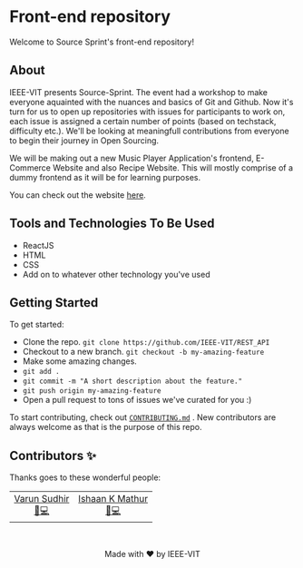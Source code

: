 # Front-end repository
Welcome to Source Sprint's front-end repository!

## About

IEEE-VIT presents Source-Sprint. The event had a workshop to make everyone aquainted with the nuances and basics of Git and Github. Now it's turn for us to open up repositories with issues for participants to work on, each issue is assigned a certain number of points (based on techstack, difficulty etc.).
We'll be looking at meaningfull contributions from everyone to begin their journey in Open Sourcing. 

We will be making out a new Music Player Application's frontend, E-Commerce Website and also Recipe Website.
This will mostly comprise of a dummy frontend as it will be for learning purposes.

You can check out the website [here](https://sourcesprint.ieeevit.org/).

## Tools and Technologies To Be Used
* ReactJS
* HTML
* CSS
* Add on to whatever other technology you've used

## Getting Started

To get started:
* Clone the repo.
`git clone https://github.com/IEEE-VIT/REST_API`
* Checkout to a new branch.
`git checkout -b my-amazing-feature`
* Make some amazing changes.
* `git add .`
* `git commit -m "A short description about the feature."`
* `git push origin my-amazing-feature`
* Open a pull request to tons of issues we've curated for you :)

To start contributing, check out [`CONTRIBUTING.md`](https://github.com/IEEE-VIT/CTF-Backend/tree/master/CONTRIBUTING.md) . New contributors are always welcome as that is the purpose of this repo.

## Contributors ✨

Thanks goes to these wonderful people:


<!-- ALL-CONTRIBUTORS-LIST:START - Do not remove or modify this section -->
<!-- prettier-ignore-start -->
<!-- markdownlint-disable -->
<table>
	<tr>
		<td align="center">
			<a href="https://github.com/varun10sudhir">Varun Sudhir<br>📖💻</a>
		</td>
		<td align="center">
			<a href="https://github.com/IshaanKMathur">Ishaan K Mathur<br>📖💻</a>
		</td>
</table>
<br />

<p align="center">Made with ❤ by IEEE-VIT</p>


